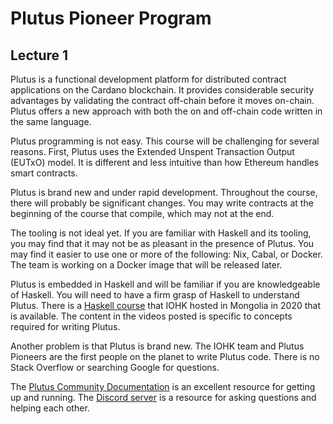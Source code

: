 # Plutus Pioneer Program
## Lecture 1


Plutus is a functional development platform for distributed contract applications on the Cardano blockchain. It provides considerable security advantages by validating the contract off-chain before it moves on-chain. Plutus offers a new approach with both the on and off-chain code written in the same language.

Plutus programming is not easy. This course will be challenging for several reasons. First, Plutus uses the Extended Unspent Transaction Output (EUTxO) model. It is different and less intuitive than how Ethereum handles smart contracts.

Plutus is brand new and under rapid development. Throughout the course, there will probably be significant changes. You may write contracts at the beginning of the course that compile, which may not at the end. 

The tooling is not ideal yet. If you are familiar with Haskell and its tooling, you may find that it may not be as pleasant in the presence of Plutus. You may find it easier to use one or more of the following: Nix, Cabal, or Docker. The team is working on a Docker image that will be released later.

Plutus is embedded in Haskell and will be familiar if you are knowledgeable of Haskell. You will need to have a firm grasp of Haskell to understand Plutus. There is a [Haskell course](https://www.youtube.com/playlist?list=PLJ3w5xyG4JWmBVIigNBytJhvSSfZZzfTm) that IOHK hosted in Mongolia in 2020 that is available. The content in the videos posted is specific to concepts required for writing Plutus.

Another problem is that Plutus is brand new. The IOHK team and Plutus Pioneers are the first people on the planet to write Plutus code. There is no Stack Overflow or searching Google for questions. 

The [Plutus Community Documentation](https://docs.plutus-community.com/) is an excellent resource for getting up and running. The [Discord server](https://discord.gg/) is a resource for asking questions and helping each other.

